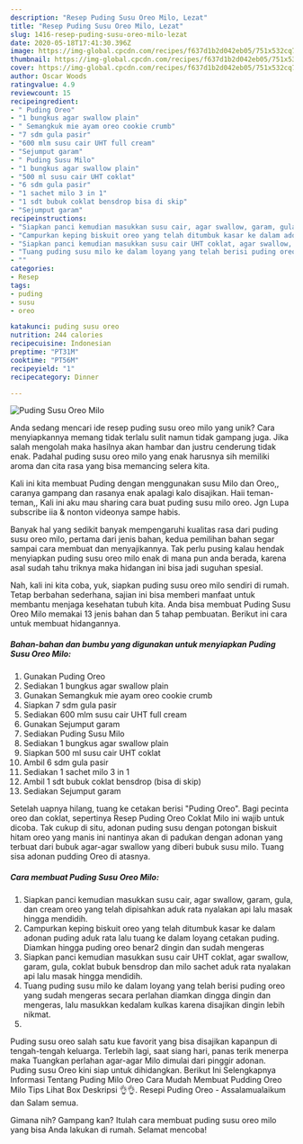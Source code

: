 ```yaml
---
description: "Resep Puding Susu Oreo Milo, Lezat"
title: "Resep Puding Susu Oreo Milo, Lezat"
slug: 1416-resep-puding-susu-oreo-milo-lezat
date: 2020-05-18T17:41:30.396Z
image: https://img-global.cpcdn.com/recipes/f637d1b2d042eb05/751x532cq70/puding-susu-oreo-milo-foto-resep-utama.jpg
thumbnail: https://img-global.cpcdn.com/recipes/f637d1b2d042eb05/751x532cq70/puding-susu-oreo-milo-foto-resep-utama.jpg
cover: https://img-global.cpcdn.com/recipes/f637d1b2d042eb05/751x532cq70/puding-susu-oreo-milo-foto-resep-utama.jpg
author: Oscar Woods
ratingvalue: 4.9
reviewcount: 15
recipeingredient:
- " Puding Oreo"
- "1 bungkus agar swallow plain"
- " Semangkuk mie ayam oreo cookie crumb"
- "7 sdm gula pasir"
- "600 mlm susu cair UHT full cream"
- "Sejumput garam"
- " Puding Susu Milo"
- "1 bungkus agar swallow plain"
- "500 ml susu cair UHT coklat"
- "6 sdm gula pasir"
- "1 sachet milo 3 in 1"
- "1 sdt bubuk coklat bensdrop bisa di skip"
- "Sejumput garam"
recipeinstructions:
- "Siapkan panci kemudian masukkan susu cair, agar swallow, garam, gula, dan cream oreo yang telah dipisahkan aduk rata nyalakan api lalu masak hingga mendidih."
- "Campurkan keping biskuit oreo yang telah ditumbuk kasar ke dalam adonan puding aduk rata lalu tuang ke dalam loyang cetakan puding. Diamkan hingga puding oreo benar2 dingin dan sudah mengeras"
- "Siapkan panci kemudian masukkan susu cair UHT coklat, agar swallow, garam, gula, coklat bubuk bensdrop dan milo sachet aduk rata nyalakan api lalu masak hingga mendidih."
- "Tuang puding susu milo ke dalam loyang yang telah berisi puding oreo yang sudah mengeras secara perlahan diamkan dingga dingin dan mengeras, lalu masukkan kedalam kulkas karena disajikan dingin lebih nikmat."
- ""
categories:
- Resep
tags:
- puding
- susu
- oreo

katakunci: puding susu oreo 
nutrition: 244 calories
recipecuisine: Indonesian
preptime: "PT31M"
cooktime: "PT56M"
recipeyield: "1"
recipecategory: Dinner

---
```



![Puding Susu Oreo Milo](https://img-global.cpcdn.com/recipes/f637d1b2d042eb05/751x532cq70/puding-susu-oreo-milo-foto-resep-utama.jpg)

Anda sedang mencari ide resep puding susu oreo milo yang unik? Cara menyiapkannya memang tidak terlalu sulit namun tidak gampang juga. Jika salah mengolah maka hasilnya akan hambar dan justru cenderung tidak enak. Padahal puding susu oreo milo yang enak harusnya sih memiliki aroma dan cita rasa yang bisa memancing selera kita.

Kali ini kita membuat Puding dengan menggunakan susu Milo dan Oreo,, caranya gampang dan rasanya enak apalagi kalo disajikan. Haii teman-teman,, Kali ini aku mau sharing cara buat puding susu milo oreo. Jgn Lupa subscribe iia &amp; nonton videonya sampe habis.

Banyak hal yang sedikit banyak mempengaruhi kualitas rasa dari puding susu oreo milo, pertama dari jenis bahan, kedua pemilihan bahan segar sampai cara membuat dan menyajikannya. Tak perlu pusing kalau hendak menyiapkan puding susu oreo milo enak di mana pun anda berada, karena asal sudah tahu triknya maka hidangan ini bisa jadi suguhan spesial.


Nah, kali ini kita coba, yuk, siapkan puding susu oreo milo sendiri di rumah. Tetap berbahan sederhana, sajian ini bisa memberi manfaat untuk membantu menjaga kesehatan tubuh kita. Anda bisa membuat Puding Susu Oreo Milo memakai 13 jenis bahan dan 5 tahap pembuatan. Berikut ini cara untuk membuat hidangannya.

<!--inarticleads1-->

##### Bahan-bahan dan bumbu yang digunakan untuk menyiapkan Puding Susu Oreo Milo:

1. Gunakan  Puding Oreo
1. Sediakan 1 bungkus agar swallow plain
1. Gunakan  Semangkuk mie ayam oreo cookie crumb
1. Siapkan 7 sdm gula pasir
1. Sediakan 600 mlm susu cair UHT full cream
1. Gunakan Sejumput garam
1. Sediakan  Puding Susu Milo
1. Sediakan 1 bungkus agar swallow plain
1. Siapkan 500 ml susu cair UHT coklat
1. Ambil 6 sdm gula pasir
1. Sediakan 1 sachet milo 3 in 1
1. Ambil 1 sdt bubuk coklat bensdrop (bisa di skip)
1. Sediakan Sejumput garam


Setelah uapnya hilang, tuang ke cetakan berisi &#34;Puding Oreo&#34;. Bagi pecinta oreo dan coklat, sepertinya Resep Puding Oreo Coklat Milo ini wajib untuk dicoba. Tak cukup di situ, adonan puding susu dengan potongan biskuit hitam oreo yang manis ini nantinya akan di padukan dengan adonan yang terbuat dari bubuk agar-agar swallow yang diberi bubuk susu milo. Tuang sisa adonan pudding Oreo di atasnya. 

<!--inarticleads2-->

##### Cara membuat Puding Susu Oreo Milo:

1. Siapkan panci kemudian masukkan susu cair, agar swallow, garam, gula, dan cream oreo yang telah dipisahkan aduk rata nyalakan api lalu masak hingga mendidih.
1. Campurkan keping biskuit oreo yang telah ditumbuk kasar ke dalam adonan puding aduk rata lalu tuang ke dalam loyang cetakan puding. Diamkan hingga puding oreo benar2 dingin dan sudah mengeras
1. Siapkan panci kemudian masukkan susu cair UHT coklat, agar swallow, garam, gula, coklat bubuk bensdrop dan milo sachet aduk rata nyalakan api lalu masak hingga mendidih.
1. Tuang puding susu milo ke dalam loyang yang telah berisi puding oreo yang sudah mengeras secara perlahan diamkan dingga dingin dan mengeras, lalu masukkan kedalam kulkas karena disajikan dingin lebih nikmat.
1. 


Puding susu oreo salah satu kue favorit yang bisa disajikan kapanpun di tengah-tengah keluarga. Terlebih lagi, saat siang hari, panas terik menerpa maka Tuangkan perlahan agar-agar Milo dimulai dari pinggir adonan. Puding susu Oreo kini siap untuk dihidangkan. Berikut Ini Selengkapnya Informasi Tentang Puding Milo Oreo Cara Mudah Membuat Pudding Oreo Milo Tips Lihat Box Deskripsi 👌👌. Resepi Puding Oreo - Assalamualaikum dan Salam semua. 

Gimana nih? Gampang kan? Itulah cara membuat puding susu oreo milo yang bisa Anda lakukan di rumah. Selamat mencoba!
